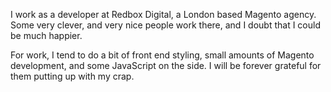 I work as a developer at Redbox Digital, a London based
Magento agency. Some very clever, and very nice people work there,
and I doubt that I could be much happier.

For work, I tend to do a bit of front end styling, small amounts of
Magento development, and some JavaScript on the side. I will be
forever grateful for them putting up with my crap.
